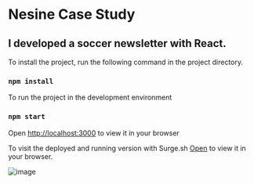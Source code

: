 # Nesine Case Study 
## I developed a soccer newsletter with React.

To install the project, run the following command in the project directory.
### `npm install`

To run the project in the development environment
### `npm start`

Open [http://localhost:3000](http://localhost:3000) to view it in your browser

To visit the deployed and running version with Surge.sh 
[Open](https://nesine-case.surge.sh/) to view it in your browser.

![image](https://github.com/ugurkarakurt/nesine-case/assets/39516754/90ae5426-730a-42c5-a8be-5b633402d468)
